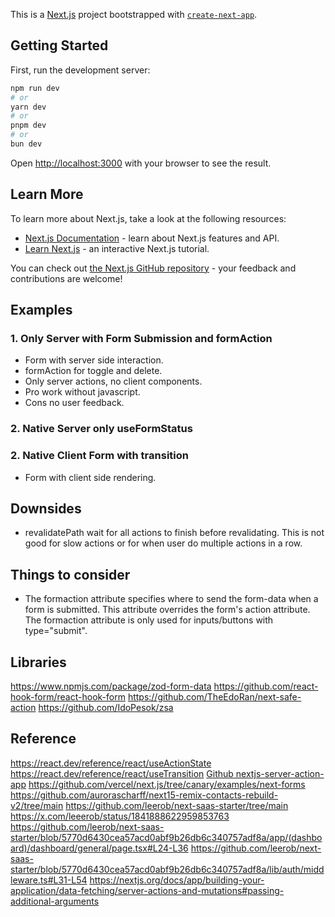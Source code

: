 This is a [Next.js](https://nextjs.org) project bootstrapped with [`create-next-app`](https://nextjs.org/docs/app/api-reference/cli/create-next-app).


## Getting Started

First, run the development server:

```bash
npm run dev
# or
yarn dev
# or
pnpm dev
# or
bun dev
```

Open [http://localhost:3000](http://localhost:3000) with your browser to see the result.


## Learn More

To learn more about Next.js, take a look at the following resources:

- [Next.js Documentation](https://nextjs.org/docs) - learn about Next.js features and API.
- [Learn Next.js](https://nextjs.org/learn) - an interactive Next.js tutorial.

You can check out [the Next.js GitHub repository](https://github.com/vercel/next.js) - your feedback and contributions are welcome!

## Examples

### 1. Only Server with Form Submission and formAction

* Form with server side interaction.
* formAction for toggle and delete.
* Only server actions, no client components.
* Pro work without javascript.
* Cons no user feedback.

### 2. Native Server only useFormStatus

### 2. Native Client Form with transition

* Form with client side rendering.


## Downsides

* revalidatePath wait for all actions to finish before revalidating. This is not good for slow actions or for when user do multiple actions in a row.

## Things to consider

* The formaction attribute specifies where to send the form-data when a form is submitted. This attribute overrides the form's action attribute. The formaction attribute is only used for inputs/buttons with type="submit".

## Libraries

https://www.npmjs.com/package/zod-form-data
https://github.com/react-hook-form/react-hook-form
https://github.com/TheEdoRan/next-safe-action
https://github.com/IdoPesok/zsa

## Reference

https://react.dev/reference/react/useActionState
https://react.dev/reference/react/useTransition
[Github nextjs-server-action-app](https://github.com/wpcodevo/nextjs-server-action-app/tree/main
)
https://github.com/vercel/next.js/tree/canary/examples/next-forms
https://github.com/aurorascharff/next15-remix-contacts-rebuild-v2/tree/main
https://github.com/leerob/next-saas-starter/tree/main
https://x.com/leeerob/status/1841888622959853763
https://github.com/leerob/next-saas-starter/blob/5770d6430cea57acd0abf9b26db6c340757adf8a/app/(dashboard)/dashboard/general/page.tsx#L24-L36
https://github.com/leerob/next-saas-starter/blob/5770d6430cea57acd0abf9b26db6c340757adf8a/lib/auth/middleware.ts#L31-L54
https://nextjs.org/docs/app/building-your-application/data-fetching/server-actions-and-mutations#passing-additional-arguments